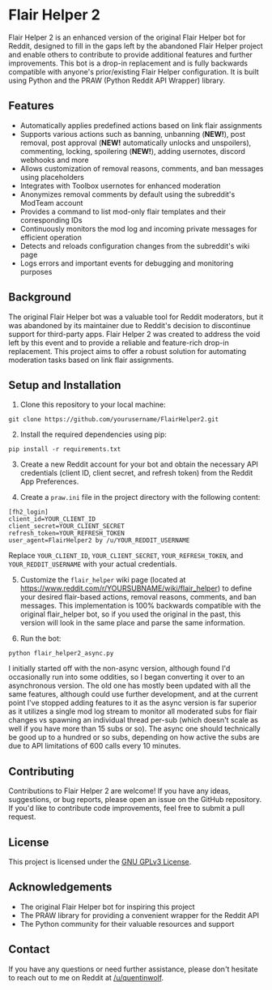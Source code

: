 # Flair Helper 2

Flair Helper 2 is an enhanced version of the original Flair Helper bot for Reddit, designed to fill in the gaps left by the abandoned Flair Helper project and enable others to contribute to provide additional features and further improvements. This bot is a drop-in replacement and is fully backwards compatible with anyone's prior/existing Flair Helper configuration. It is built using Python and the PRAW (Python Reddit API Wrapper) library.

## Features

- Automatically applies predefined actions based on link flair assignments
- Supports various actions such as banning, unbanning (**NEW!**), post removal, post approval (**NEW!** automatically unlocks and unspoilers), commenting, locking, spoilering (**NEW!**), adding usernotes, discord webhooks and more
- Allows customization of removal reasons, comments, and ban messages using placeholders
- Integrates with Toolbox usernotes for enhanced moderation
- Anonymizes removal comments by default using the subreddit's ModTeam account
- Provides a command to list mod-only flair templates and their corresponding IDs
- Continuously monitors the mod log and incoming private messages for efficient operation
- Detects and reloads configuration changes from the subreddit's wiki page
- Logs errors and important events for debugging and monitoring purposes

## Background

The original Flair Helper bot was a valuable tool for Reddit moderators, but it was abandoned by its maintainer due to Reddit's decision to discontinue support for third-party apps. Flair Helper 2 was created to address the void left by this event and to provide a reliable and feature-rich drop-in replacement. This project aims to offer a robust solution for automating moderation tasks based on link flair assignments.

## Setup and Installation

1. Clone this repository to your local machine:
```
git clone https://github.com/yourusername/FlairHelper2.git
```

2. Install the required dependencies using pip:
```
pip install -r requirements.txt
```

3. Create a new Reddit account for your bot and obtain the necessary API credentials (client ID, client secret, and refresh token) from the Reddit App Preferences.

4. Create a `praw.ini` file in the project directory with the following content:
```
[fh2_login]
client_id=YOUR_CLIENT_ID
client_secret=YOUR_CLIENT_SECRET
refresh_token=YOUR_REFRESH_TOKEN
user_agent=FlairHelper2 by /u/YOUR_REDDIT_USERNAME
```

Replace `YOUR_CLIENT_ID`, `YOUR_CLIENT_SECRET`, `YOUR_REFRESH_TOKEN`, and `YOUR_REDDIT_USERNAME` with your actual credentials.

5. Customize the `flair_helper` wiki page (located at https://www.reddit.com/r/YOURSUBNAME/wiki/flair_helper) to define your desired flair-based actions, removal reasons, comments, and ban messages.  This implementation is 100% backwards compatible with the original flair_helper bot, so if you used the original in the past, this version will look in the same place and parse the same information.

6. Run the bot:
```
python flair_helper2_async.py
```

I initially started off with the non-async version, although found I'd occasionally run into some oddities, so I began converting it over to an asynchronous version.  The old one has mostly been updated with all the same features, although could use further development, and at the current point I've stopped adding features to it as the async version is far superior as it utilizes a single mod log stream to monitor all moderated subs for flair changes vs spawning an individual thread per-sub (which doesn't scale as well if you have more than 15 subs or so).  The async one should technically be good up to a hundred or so subs, depending on how active the subs are due to API limitations of 600 calls every 10 minutes.

## Contributing

Contributions to Flair Helper 2 are welcome! If you have any ideas, suggestions, or bug reports, please open an issue on the GitHub repository.  If you'd like to contribute code improvements, feel free to submit a pull request.

## License

This project is licensed under the [GNU GPLv3 License](LICENSE).

## Acknowledgements

- The original Flair Helper bot for inspiring this project
- The PRAW library for providing a convenient wrapper for the Reddit API
- The Python community for their valuable resources and support

## Contact

If you have any questions or need further assistance, please don't hesitate to reach out to me on Reddit at [/u/quentinwolf](https://www.reddit.com/user/quentinwolf).
